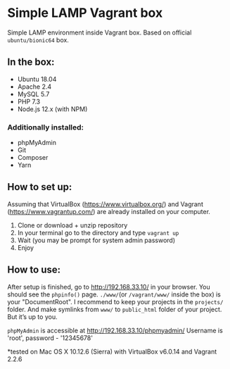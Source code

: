 # Simple LAMP Vagrant box

Simple LAMP environment inside Vagrant box. Based on official `ubuntu/bionic64` box.

## In the box:

- Ubuntu 18.04
- Apache 2.4
- MySQL 5.7
- PHP 7.3
- Node.js 12.x (with NPM)

### Additionally installed:

- phpMyAdmin
- Git
- Composer
- Yarn

## How to set up:

Assuming that VirtualBox (https://www.virtualbox.org/) and Vagrant (https://www.vagrantup.com/) are already installed on your computer.

1. Clone or download + unzip repository 
2. In your terminal go to the directory and type `vagrant up`
3. Wait (you may be prompt for system admin password)
4. Enjoy

## How to use:

After setup is finished, go to http://192.168.33.10/ in your browser. You should see the `phpinfo()` page.
`./www/`(or `/vagrant/www/` inside the box) is your "DocumentRoot". I recommend to keep your projects in the `projects/` folder. And make symlinks from `www/` to `public_html` folder of your project. But it’s up to you.

`phpMyAdmin` is accessible at http://192.168.33.10/phpmyadmin/ Username is 'root', password - '12345678'

*tested on Mac OS X 10.12.6 (Sierra) with VirtualBox v6.0.14 and Vagrant 2.2.6
